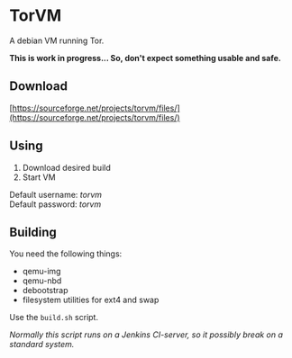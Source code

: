 # TorVM
A debian VM running Tor.

**This is work in progress... So, don't expect something usable and safe.**

## Download

[https://sourceforge.net/projects/torvm/files/](https://sourceforge.net/projects/torvm/files/)

## Using

 1. Download desired build
 2. Start VM
 
Default username: *torvm* \
Default password: *torvm*

## Building

You need the following things:
 * qemu-img
 * qemu-nbd
 * debootstrap
 * filesystem utilities for ext4 and swap

Use the `build.sh` script.

*Normally this script runs on a Jenkins CI-server, so it possibly break on a standard system.*